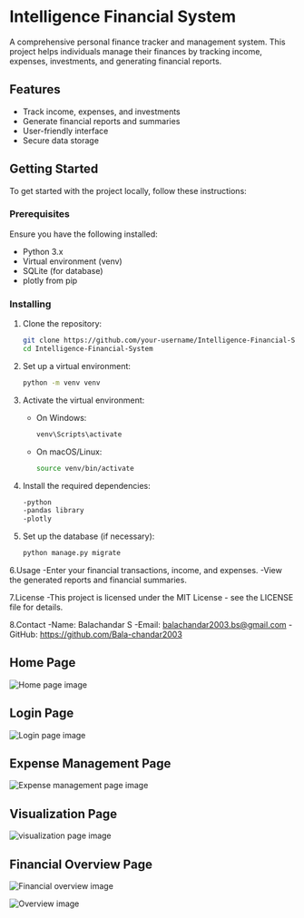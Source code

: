 # Intelligence Financial System

A comprehensive personal finance tracker and management system. This project helps individuals manage their finances by tracking income, expenses, investments, and generating financial reports.

## Features
- Track income, expenses, and investments
- Generate financial reports and summaries
- User-friendly interface
- Secure data storage

## Getting Started

To get started with the project locally, follow these instructions:

### Prerequisites
Ensure you have the following installed:
- Python 3.x
- Virtual environment (venv)
- SQLite (for database)
- plotly from pip

### Installing

1. Clone the repository:
   ```bash
   git clone https://github.com/your-username/Intelligence-Financial-System.git
   cd Intelligence-Financial-System
   ```

2. Set up a virtual environment:
   ```bash
   python -m venv venv
   ```

3. Activate the virtual environment:
   - On Windows:
     ```bash
     venv\Scripts\activate
     ```
   - On macOS/Linux:
     ```bash
     source venv/bin/activate
     ```

4. Install the required dependencies:
   ```bash
   -python
   -pandas library
   -plotly
   ```

5. Set up the database (if necessary):
   ```bash
   python manage.py migrate
   ```


6.Usage
  -Enter your financial transactions, income, and expenses.
  -View the generated reports and financial summaries.

7.License
  -This project is licensed under the MIT License - see the LICENSE file for details.

8.Contact
  -Name: Balachandar S
  -Email: balachandar2003.bs@gmail.com
  -GitHub: https://github.com/Bala-chandar2003

## Home Page

![Home page image](https://github.com/user-attachments/assets/b4ceada0-fccd-4e42-8d94-f48c607347a9)

## Login Page

![Login page image](https://github.com/user-attachments/assets/7f15346c-9a62-44f5-abd4-2e374a92f15d)

## Expense Management Page

![Expense management page image](https://github.com/user-attachments/assets/9aa3697f-3d8c-435f-9aad-d59f643096aa)


## Visualization Page

![visualization page image](https://github.com/user-attachments/assets/1f45843f-c092-4b91-9a12-cd4e1260f90f)


## Financial Overview Page

![Financial overview image](https://github.com/user-attachments/assets/25765dfe-25f1-4814-9ee2-026069261122)

![Overview image](https://github.com/user-attachments/assets/b39b7df8-148b-41da-9474-80d8a0f197f7)


